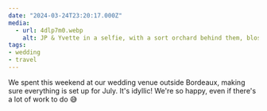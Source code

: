 ```yaml
---
date: "2024-03-24T23:20:17.000Z"
media:
  - url: 4dlp7m0.webp
    alt: JP & Yvette in a selfie, with a sort orchard behind them, blossoming.
tags:
- wedding
- travel
---
```


We spent this weekend at our wedding venue outside Bordeaux, making sure everything is set up for July. It's idyllic! We're so happy, even if there's a lot of work to do 😅
